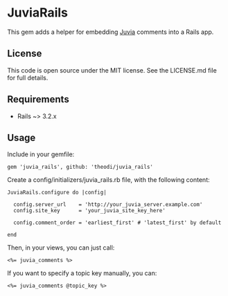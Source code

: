 # JuviaRails

This gem adds a helper for embedding [Juvia](https://github.com/phusion/juvia) comments into a Rails app.

## License

This code is open source under the MIT license. See the LICENSE.md file for full details.

## Requirements

* Rails ~> 3.2.x

## Usage

Include in your gemfile:

```
gem 'juvia_rails', github: 'theodi/juvia_rails'
```

Create a config/initializers/juvia_rails.rb file, with the following content:

```
JuviaRails.configure do |config|
  
  config.server_url    = 'http://your_juvia_server.example.com'
  config.site_key      = 'your_juvia_site_key_here'
  
  config.comment_order = 'earliest_first' # 'latest_first' by default

end
```

Then, in your views, you can just call:

```
<%= juvia_comments %>
```

If you want to specify a topic key manually, you can:

```
<%= juvia_comments @topic_key %>
```